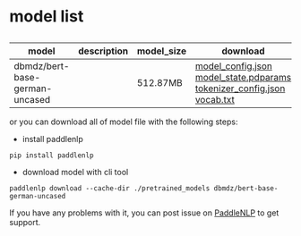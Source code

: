 #  model list

##  

| model  | description | model_size  | download         |
| --- | --- | --- | --- |
|dbmdz/bert-base-german-uncased|  | 512.87MB | [model_config.json](https://bj.bcebos.com/paddlenlp/models/community/dbmdz/bert-base-german-uncased/model_config.json)<br>[model_state.pdparams](https://bj.bcebos.com/paddlenlp/models/community/dbmdz/bert-base-german-uncased/model_state.pdparams)<br>[tokenizer_config.json](https://bj.bcebos.com/paddlenlp/models/community/dbmdz/bert-base-german-uncased/tokenizer_config.json)<br>[vocab.txt](https://bj.bcebos.com/paddlenlp/models/community/dbmdz/bert-base-german-uncased/vocab.txt) |

or you can download all of model file with the following steps:

* install paddlenlp

```shell
pip install paddlenlp
```

* download model with cli tool

```shell
paddlenlp download --cache-dir ./pretrained_models dbmdz/bert-base-german-uncased
```

If you have any problems with it, you can post issue on [PaddleNLP](https://github.com/PaddlePaddle/PaddleNLP) to get support.
